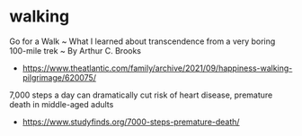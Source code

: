 # walking

Go for a Walk ~ What I learned about transcendence from a very boring 100-mile trek ~ By Arthur C. Brooks
* https://www.theatlantic.com/family/archive/2021/09/happiness-walking-pilgrimage/620075/

7,000 steps a day can dramatically cut risk of heart disease, premature death in middle-aged adults
* https://www.studyfinds.org/7000-steps-premature-death/
